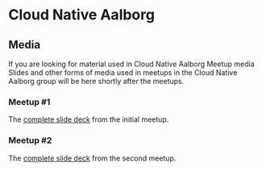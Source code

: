 # Cloud Native Aalborg

## Media
If you are looking for material used in Cloud Native Aalborg Meetup media
Slides and other forms of media used in meetups in the Cloud Native Aalborg group will be here shortly after the meetups.

### Meetup #1

The [complete slide deck](slides/CloudNative-Aalborg-1.pdf) from the initial meetup. 

### Meetup #2

The [complete slide deck](slides/CloudNative-Aalborg-2.pdf) from the second meetup. 